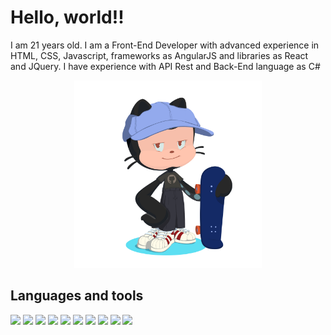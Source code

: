 # Hello, world!!

I am 21 years old. I am a Front-End Developer with advanced experience in HTML, CSS, Javascript, frameworks as AngularJS and libraries as React and JQuery. I have experience with API Rest and Back-End language as C#
	
<div id="header" align="center">
	<img src="octocat.png" width="300" />
</div>

## Languages and tools

<div>
	<code><img width="40px" src="https://cdn.jsdelivr.net/gh/devicons/devicon/icons/html5/html5-plain.svg" /></code>
	<code><img width="40px" src="https://cdn.jsdelivr.net/gh/devicons/devicon/icons/css3/css3-plain.svg" /></code>
	<code><img width="40px" src="https://cdn.jsdelivr.net/gh/devicons/devicon/icons/javascript/javascript-plain.svg" /></code>
	<code><img width="40px" src="https://cdn.jsdelivr.net/gh/devicons/devicon/icons/git/git-plain.svg" /></code>
	<code><img width="40px" src="https://cdn.jsdelivr.net/gh/devicons/devicon/icons/github/github-original.svg" /></code>
	<code><img width="40px" src="https://cdn.jsdelivr.net/gh/devicons/devicon/icons/react/react-original.svg" /></code>
	<code><img width="40px" src="https://cdn.jsdelivr.net/gh/devicons/devicon/icons/angularjs/angularjs-plain.svg" /></code>
	<code><img width="40px" src="https://cdn.jsdelivr.net/gh/devicons/devicon/icons/vuejs/vuejs-plain.svg" /></code>
	<code><img width="40px" src="https://cdn.jsdelivr.net/gh/devicons/devicon/icons/csharp/csharp-plain.svg" /></code>
	<code><img width="40px" src="https://cdn.jsdelivr.net/gh/devicons/devicon/icons/postgresql/postgresql-plain.svg" /></code>		
</div>
